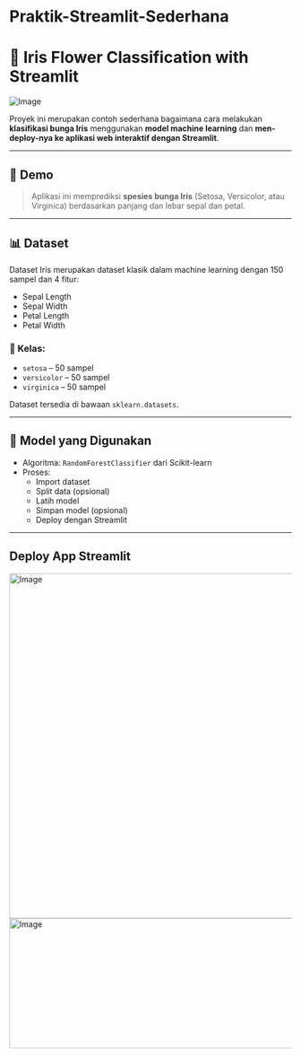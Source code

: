 # Praktik-Streamlit-Sederhana

# 🌸 Iris Flower Classification with Streamlit

![Image](https://github.com/user-attachments/assets/451e3c8f-b2ea-4e53-ad40-249807c7f2b1)

Proyek ini merupakan contoh sederhana bagaimana cara melakukan **klasifikasi bunga Iris** menggunakan **model machine learning** dan **men-deploy-nya ke aplikasi web interaktif dengan Streamlit**.

---

## 🚀 Demo

> Aplikasi ini memprediksi **spesies bunga Iris** (Setosa, Versicolor, atau Virginica) berdasarkan panjang dan lebar sepal dan petal.

---

## 📊 Dataset

Dataset Iris merupakan dataset klasik dalam machine learning dengan 150 sampel dan 4 fitur:

- Sepal Length
- Sepal Width
- Petal Length
- Petal Width

### 🔹 Kelas:
- `setosa` – 50 sampel  
- `versicolor` – 50 sampel  
- `virginica` – 50 sampel  

Dataset tersedia di bawaan `sklearn.datasets`.

---

## 🧠 Model yang Digunakan

- Algoritma: `RandomForestClassifier` dari Scikit-learn  
- Proses:
  - Import dataset
  - Split data (opsional)
  - Latih model
  - Simpan model (opsional)
  - Deploy dengan Streamlit

---
## Deploy App Streamlit

<img width="832" height="615" alt="Image" src="https://github.com/user-attachments/assets/c53d5831-201e-447e-953c-1c45a31a08be" />

<img width="825" height="232" alt="Image" src="https://github.com/user-attachments/assets/15632f58-f70c-4aef-a4ba-73db14c7a7e8" />
